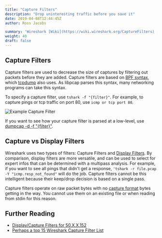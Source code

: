 ```yaml
---
title: "Capture Filters"
description: "Drop uninteresting traffic before you save it"
date: 2019-04-08T12:44:45Z
author: Ross Jacobs

summary: 'Wireshark [Wiki](https://wiki.wireshark.org/CaptureFilters) [User Guide](https://www.wireshark.org/docs/wsug_html_chunked/ChCapCaptureFilterSection.html) [pcap-filter manpage](https://www.tcpdump.org/manpages/pcap-filter.7.html)' 
weight: 40
draft: false
---
```


## Capture Filters

Capture filters are used to decrease the size of captures by filtering out packets before they are added. Capture filters are based on [BPF syntax](http://biot.com/capstats/bpf.html), which [tcpdump](https://www.wireshark.org/docs/wsug_html_chunked/AppToolstcpdump.html) also uses. As libpcap parses this syntax, many networking programs can take this syntax.

To specify a capture filter, use `tshark -f "{filter}"`. For example, to capture pings or tcp traffic on port 80, use `icmp or tcp port 80`.

<img src="https://dl.dropboxusercontent.com/s/fkki87x7rkuazr0/tshark_capture_filter.cmp.png" alt="Example Capture Filter">

If you want to see how your capture filter is parsed at a low-level, use [dumpcap -d -f "{filter}"](/capture/).

## Capture vs Display Filters

Wireshark uses two types of filters: Capture Filters and [Display Filters](/analyze/packet_hunting/packet_hunting). By comparison, display filters are more versatile, and can be used to
select for expert infos that can be determined with a multipass analysis. For
example, if you want to see all pings that didn't get a response,
`'tshark -r file.pcap -Y "icmp.resp_not_found"` will do the job.
Capture filters cannot be this intelligent because their keep/drop decision is based on a single pass.

Capture filters operate on raw packet bytes with no [capture format](/formats) bytes getting in the way.
You cannot use them on an existing file or when reading from stdin for this reason.

## Further Reading

* [Display/Capture Filters for 50.X.X.152](https://ask.wireshark.org/question/5647/how-to-filter-for-partial-ip-such-as-50xxxxxx152/)
* [Perhaps a top 15 Wireshark Capture Filter List](https://www.cellstream.com/reference-reading/tipsandtricks/379-top-10-wireshark-filters-2)
